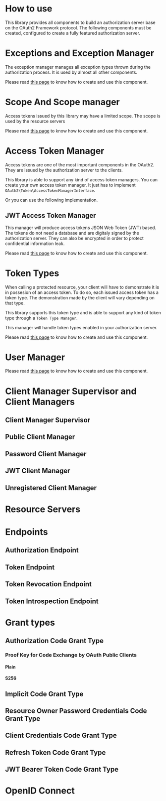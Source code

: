 How to use
==========

This library provides all components to build an authorization server base on the OAuth2 Framework protocol.
The following components must be created, configured to create a fully featured authorization server.

# Exceptions and Exception Manager

The exception manager manages all exception types thrown during the authorization process.
It is used by almost all other components.

Please read [this page](component/exception.md) to know how to create and use this component.

# Scope And Scope manager

Access tokens issued by this library may have a limited scope.
The scope is used by the resource servers 

Please read [this page](component/scope.md) to know how to create and use this component.

# Access Token Manager

Access tokens are one of the most important components in the OAuth2.
They are issued by the authorization server to the clients.

This library is able to support any kind of access token managers.
You can create your own access token manager. It just has to implement `OAuth2\Token\AccessTokenManagerInterface`.

Or you can use the following implementation.

## JWT Access Token Manager

This manager will produce access tokens JSON Web Token (JWT) based.
The tokens do not need a database and are digitaly signed by the authorization server.
They can also be encrypted in order to protect confidential information leak.

Please read [this page](component/jwt_access_token_manager.md) to know how to create and use this component.

# Token Types

When calling a protected resource, your client will have to demonstrate it is in possesion of an access token.
To do so, each issued access token has a token type. The demonstration made by the client will vary depending on that type.

This library supports this token type and is able to support any kind of token type through a `Token Type Manager`.

This manager will handle token types enabled in your authorization server.

Please read [this page](component/token_type_manager.md) to know how to create and use this component.

# User Manager

Please read [this page](component/user_manager.md) to know how to create and use this component.

# Client Manager Supervisor and Client Managers

## Client Manager Supervisor

## Public Client Manager

## Password Client Manager

## JWT Client Manager

## Unregistered Client Manager

# Resource Servers

# Endpoints

## Authorization Endpoint

## Token Endpoint

## Token Revocation Endpoint

## Token Introspection Endpoint

# Grant types

## Authorization Code Grant Type

### Proof Key for Code Exchange by OAuth Public Clients

#### Plain

#### S256

## Implicit Code Grant Type

## Resource Owner Password Credentials Code Grant Type

## Client Credentials Code Grant Type

## Refresh Token Code Grant Type

## JWT Bearer Token Code Grant Type

# OpenID Connect


